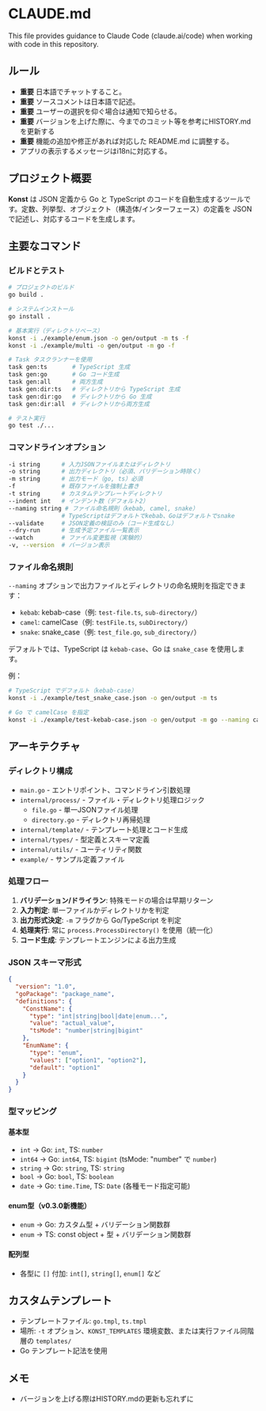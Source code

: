 # CLAUDE.md

This file provides guidance to Claude Code (claude.ai/code) when working with code in this repository.

## ルール

- **重要** 日本語でチャットすること。
- **重要** ソースコメントは日本語で記述。
- **重要** ユーザーの選択を仰ぐ場合は通知で知らせる。
- **重要** バージョンを上げた際に、今までのコミット等を参考にHISTORY.md を更新する
- **重要** 機能の追加や修正があれば対応した README.md に調整する。
- アプリの表示するメッセージはi18nに対応する。

## プロジェクト概要

**Konst** は JSON 定義から Go と TypeScript のコードを自動生成するツールです。定数、列挙型、オブジェクト（構造体/インターフェース）の定義を JSON で記述し、対応するコードを生成します。

## 主要なコマンド

### ビルドとテスト

```bash
# プロジェクトのビルド
go build .

# システムインストール
go install .

# 基本実行（ディレクトリベース）
konst -i ./example/enum.json -o gen/output -m ts -f
konst -i ./example/multi -o gen/output -m go -f

# Task タスクランナーを使用
task gen:ts       # TypeScript 生成
task gen:go       # Go コード生成  
task gen:all      # 両方生成
task gen:dir:ts   # ディレクトリから TypeScript 生成
task gen:dir:go   # ディレクトリから Go 生成
task gen:dir:all  # ディレクトリから両方生成

# テスト実行
go test ./...
```

### コマンドラインオプション

```bash
-i string      # 入力JSONファイルまたはディレクトリ
-o string      # 出力ディレクトリ（必須、バリデーション時除く）
-m string      # 出力モード（go, ts）必須
-f             # 既存ファイルを強制上書き
-t string      # カスタムテンプレートディレクトリ
--indent int   # インデント数（デフォルト2）
--naming string # ファイル命名規則（kebab, camel, snake）
               # TypeScriptはデフォルトでkebab、Goはデフォルトでsnake
--validate     # JSON定義の検証のみ（コード生成なし）
--dry-run      # 生成予定ファイル一覧表示
--watch        # ファイル変更監視（実験的）
-v, --version  # バージョン表示
```

### ファイル命名規則

`--naming` オプションで出力ファイルとディレクトリの命名規則を指定できます：

- `kebab`: kebab-case（例: `test-file.ts`, `sub-directory/`）
- `camel`: camelCase（例: `testFile.ts`, `subDirectory/`）  
- `snake`: snake_case（例: `test_file.go`, `sub_directory/`）

デフォルトでは、TypeScript は `kebab-case`、Go は `snake_case` を使用します。

例：
```bash
# TypeScript でデフォルト（kebab-case）
konst -i ./example/test_snake_case.json -o gen/output -m ts

# Go で camelCase を指定
konst -i ./example/test-kebab-case.json -o gen/output -m go --naming camel
```

## アーキテクチャ

### ディレクトリ構成

- `main.go` - エントリポイント、コマンドライン引数処理
- `internal/process/` - ファイル・ディレクトリ処理ロジック
  - `file.go` - 単一JSONファイル処理
  - `directory.go` - ディレクトリ再帰処理
- `internal/template/` - テンプレート処理とコード生成
- `internal/types/` - 型定義とスキーマ定義
- `internal/utils/` - ユーティリティ関数
- `example/` - サンプル定義ファイル

### 処理フロー

1. **バリデーション/ドライラン**: 特殊モードの場合は早期リターン
2. **入力判定**: 単一ファイルかディレクトリかを判定  
3. **出力形式決定**: `-m` フラグから Go/TypeScript を判定
4. **処理実行**: 常に `process.ProcessDirectory()` を使用（統一化）
5. **コード生成**: テンプレートエンジンによる出力生成

### JSON スキーマ形式

```json
{
  "version": "1.0",
  "goPackage": "package_name", 
  "definitions": {
    "ConstName": {
      "type": "int|string|bool|date|enum...",
      "value": "actual_value",
      "tsMode": "number|string|bigint"
    },
    "EnumName": {
      "type": "enum",
      "values": ["option1", "option2"],
      "default": "option1"
    }
  }
}
```

### 型マッピング

#### 基本型
- `int` → Go: `int`, TS: `number`
- `int64` → Go: `int64`, TS: `bigint` (tsMode: "number" で `number`)
- `string` → Go: `string`, TS: `string`
- `bool` → Go: `bool`, TS: `boolean`
- `date` → Go: `time.Time`, TS: `Date` (各種モード指定可能)

#### enum型（v0.3.0新機能）
- `enum` → Go: カスタム型 + バリデーション関数群
- `enum` → TS: const object + 型 + バリデーション関数群

#### 配列型
- 各型に `[]` 付加: `int[]`, `string[]`, `enum[]` など

## カスタムテンプレート

- テンプレートファイル: `go.tmpl`, `ts.tmpl`
- 場所: `-t` オプション、`KONST_TEMPLATES` 環境変数、または実行ファイル同階層の `templates/`
- Go テンプレート記法を使用

## メモ

- バージョンを上げる際はHISTORY.mdの更新も忘れずに